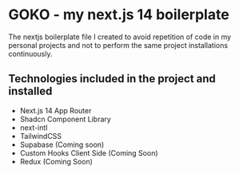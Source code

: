 
# GOKO - my next.js 14 boilerplate


The nextjs boilerplate file I created to avoid repetition of code in my personal projects and not to perform the same project installations continuously.


## Technologies included in the project and installed

- Next.js 14 App Router
- Shadcn Component Library
- next-intl
- TailwindCSS
- Supabase (Coming soon)
- Custom Hooks Client Side (Coming Soon)
- Redux (Coming Soon)

  